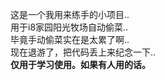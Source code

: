 这是一个我用来练手的小项目..<br/>
用于i8家园阳光牧场自动偷菜..<br/>
毕竟手动偷菜实在是太累了啊..<br/>
现在退游了，把代码丢上来纪念一下..<br/>
<b>仅用于学习使用。如果有人用的话。</b>
